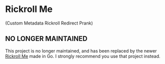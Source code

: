# Rickroll Me

(Custom Metadata Rickroll Redirect Prank)

## NO LONGER MAINTAINED

This project is no longer maintained, and has been replaced by the newer [Rickroll Me](https://github.com/jere-mie/rickroll-me) made in Go. I strongly recommend you use that project instead.
